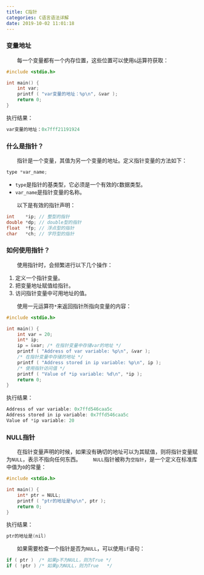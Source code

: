 ```yaml
---
title: C指针
categories: C语言语法详解
date: 2019-10-02 11:01:18
---
```

### 变量地址

&emsp;&emsp;每一个变量都有一个内存位置，这些位置可以使用`&`运算符获取：<!--more-->

``` cpp
#include <stdio.h>

int main() {
    int var;
    printf ( "var变量的地址：%p\n", &var );
    return 0;
}
```

执行结果：

``` cpp
var变量的地址：0x7fff21191924
```

### 什么是指针？

&emsp;&emsp;指针是一个变量，其值为另一个变量的地址。定义指针变量的方法如下：

``` cpp
type *var_name;
```

- `type`是指针的基类型，它必须是一个有效的`C`数据类型。
- `var_name`是指针变量的名称。

&emsp;&emsp;以下是有效的指针声明：

``` cpp
int    *ip; // 整型的指针
double *dp; // double型的指针
float  *fp; // 浮点型的指针
char   *ch; // 字符型的指针
```

### 如何使用指针？

&emsp;&emsp;使用指针时，会频繁进行以下几个操作：

1. 定义一个指针变量。
2. 把变量地址赋值给指针。
3. 访问指针变量中可用地址的值。

&emsp;&emsp;使用一元运算符`*`来返回指针所指向变量的内容：

``` cpp
#include <stdio.h>

int main() {
    int var = 20;
    int* ip;
    ip = &var; /* 在指针变量中存储var的地址 */
    printf ( "Address of var variable: %p\n", &var );
    /* 在指针变量中存储的地址 */
    printf ( "Address stored in ip variable: %p\n", ip );
    /* 使用指针访问值 */
    printf ( "Value of *ip variable: %d\n", *ip );
    return 0;
}
```

执行结果：

``` cpp
Address of var variable: 0x7ffd546caa5c
Address stored in ip variable: 0x7ffd546caa5c
Value of *ip variable: 20
```

### NULL指针

&emsp;&emsp;在指针变量声明的时候，如果没有确切的地址可以为其赋值，则将指针变量赋为`NULL`，表示不指向任何东西。
&emsp;&emsp;`NULL`指针被称为`空指针`，是一个定义在标准库中值为`0`的常量：

``` cpp
#include <stdio.h>

int main() {
    int* ptr = NULL;
    printf ( "ptr的地址是%p\n", ptr );
    return 0;
}
```

执行结果：

``` cpp
ptr的地址是(nil)
```

&emsp;&emsp;如果需要检查一个指针是否为`NULL`，可以使用`if`语句：

``` cpp
if ( ptr )  /* 如果p不为NULL，则为True */
if ( !ptr ) /* 如果p为NULL，则为True   */
```